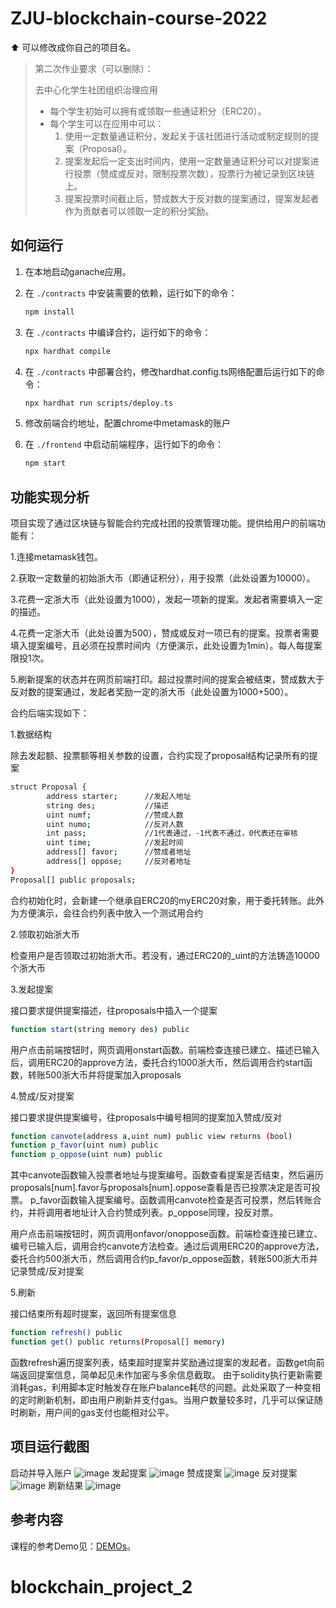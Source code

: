 # ZJU-blockchain-course-2022

⬆ 可以️修改成你自己的项目名。

> 第二次作业要求（可以删除）：
>
> 去中心化学生社团组织治理应用
>
> - 每个学生初始可以拥有或领取一些通证积分（ERC20）。
> - 每个学生可以在应用中可以：
>    1. 使用一定数量通证积分，发起关于该社团进行活动或制定规则的提案（Proposal）。
>    2. 提案发起后一定支出时间内，使用一定数量通证积分可以对提案进行投票（赞成或反对，限制投票次数），投票行为被记录到区块链上。
>    3. 提案投票时间截止后，赞成数大于反对数的提案通过，提案发起者作为贡献者可以领取一定的积分奖励。

## 如何运行

1. 在本地启动ganache应用。

2. 在 `./contracts` 中安装需要的依赖，运行如下的命令：
    ```bash
    npm install
    ```
3. 在 `./contracts` 中编译合约，运行如下的命令：
    ```bash
    npx hardhat compile
    ```
4. 在 `./contracts` 中部署合约，修改hardhat.config.ts网络配置后运行如下的命令：
    ```bash
    npx hardhat run scripts/deploy.ts
    ```
5. 修改前端合约地址，配置chrome中metamask的账户

6. 在 `./frontend` 中启动前端程序，运行如下的命令：
    ```bash
    npm start
    ```

## 功能实现分析

项目实现了通过区块链与智能合约完成社团的投票管理功能。提供给用户的前端功能有：

1.连接metamask钱包。

2.获取一定数量的初始浙大币（即通证积分），用于投票（此处设置为10000）。

3.花费一定浙大币（此处设置为1000），发起一项新的提案。发起者需要填入一定的描述。

4.花费一定浙大币（此处设置为500），赞成或反对一项已有的提案。投票者需要填入提案编号，且必须在投票时间内（方便演示，此处设置为1min）。每人每提案限投1次。

5.刷新提案的状态并在网页前端打印。超过投票时间的提案会被结束，赞成数大于反对数的提案通过，发起者奖励一定的浙大币（此处设置为1000+500）。

合约后端实现如下：

1.数据结构

除去发起额、投票额等相关参数的设置，合约实现了proposal结构记录所有的提案

```bash
struct Proposal {
        address starter;      //发起人地址
        string des;           //描述
        uint numf;            //赞成人数
        uint numo;            //反对人数
        int pass;             //1代表通过，-1代表不通过，0代表还在审核
        uint time;            //发起时间
        address[] favor;      //赞成者地址
        address[] oppose;     //反对者地址
}
Proposal[] public proposals;
```

合约初始化时，会新建一个继承自ERC20的myERC20对象，用于委托转账。此外为方便演示，会往合约列表中放入一个测试用合约

2.领取初始浙大币

检查用户是否领取过初始浙大币。若没有，通过ERC20的_uint的方法铸造10000个浙大币

3.发起提案

接口要求提供提案描述，往proposals中插入一个提案

```bash
function start(string memory des) public
```

用户点击前端按钮时，网页调用onstart函数。前端检查连接已建立、描述已输入后，调用ERC20的approve方法，委托合约1000浙大币，然后调用合约start函数，转账500浙大币并将提案加入proposals

4.赞成/反对提案

接口要求提供提案编号，往proposals中编号相同的提案加入赞成/反对

```bash
function canvote(address a,uint num) public view returns (bool)
function p_favor(uint num) public
function p_oppose(uint num) public
```

其中canvote函数输入投票者地址与提案编号。函数查看提案是否结束，然后遍历proposals[num].favor与proposals[num].oppose查看是否已投票决定是否可投票。
p_favor函数输入提案编号。函数调用canvote检查是否可投票，然后转账合约，并将调用者地址计入合约赞成列表。p_oppose同理，投反对票。

用户点击前端按钮时，网页调用onfavor/onoppose函数。前端检查连接已建立、编号已输入后，调用合约canvote方法检查。通过后调用ERC20的approve方法，委托合约500浙大币，然后调用合约p_favor/p_oppose函数，转账500浙大币并记录赞成/反对提案

5.刷新

接口结束所有超时提案，返回所有提案信息

```bash
function refresh() public
function get() public returns(Proposal[] memory)
```

函数refresh遍历提案列表，结束超时提案并奖励通过提案的发起者。函数get向前端返回提案信息，简单起见未作加密与多余信息截取。
由于solidity执行更新需要消耗gas，利用脚本定时触发存在账户balance耗尽的问题。此处采取了一种变相的定时刷新机制，即由用户刷新并支付gas。当用户数量较多时，几乎可以保证随时刷新，用户间的gas支付也能相对公平。

## 项目运行截图

启动并导入账户
![image](./picture/origin.png)
发起提案
![image](./picture/start.png)
赞成提案
![image](./picture/favor.png)
反对提案
![image](./picture/oppose.png)
刷新结果
![image](./picture/refresh.png)

## 参考内容

课程的参考Demo见：[DEMOs](https://github.com/LBruyne/blockchain-course-demos)。
# blockchain_project_2
